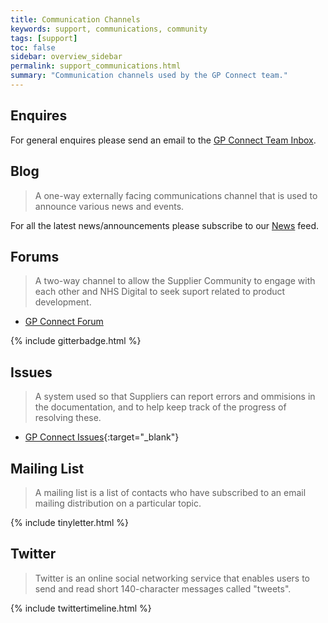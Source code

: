 ```yaml
---
title: Communication Channels
keywords: support, communications, community 
tags: [support]
toc: false
sidebar: overview_sidebar
permalink: support_communications.html
summary: "Communication channels used by the GP Connect team."
---
```


## Enquires

For general enquires please send an email to the [GP Connect Team Inbox](mailto://gpconnect@nhs.net).

## Blog

> A one-way externally facing communications channel that is used to announce various news and events.

For all the latest news/announcements please subscribe to our [News](news.html) feed.

## Forums

> A two-way channel to allow the Supplier Community to engage with each other and NHS Digital to seek suport related to product development.

- [GP Connect Forum](https://interopen.ryver.com/index.html#forums/1108379)

{% include gitterbadge.html %}

## Issues

> A system used so that Suppliers can report errors and ommisions in the documentation, and to help keep track of the progress of resolving these.

- [GP Connect Issues](https://github.com/nhsconnect/gpconnect/issues){:target="_blank"}

## Mailing List

> A mailing list is a list of contacts who have subscribed to an email mailing distribution on a particular topic. 

{% include tinyletter.html %}

## Twitter

> Twitter is an online social networking service that enables users to send and read short 140-character messages called "tweets".

{% include twittertimeline.html %}
